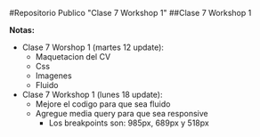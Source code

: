 #Repositorio Publico "Clase 7 Workshop 1"
##Clase 7 Workshop 1

**Notas:**
- Clase 7 Worshop 1 (martes 12 update):
    + Maquetacion del CV
    + Css
    + Imagenes
    + Fluido
- Clase 7 Workshop 1 (lunes 18 update):
    + Mejore el codigo para que sea fluido
    + Agregue media query para que sea responsive
        * Los breakpoints son: 985px, 689px y 518px





